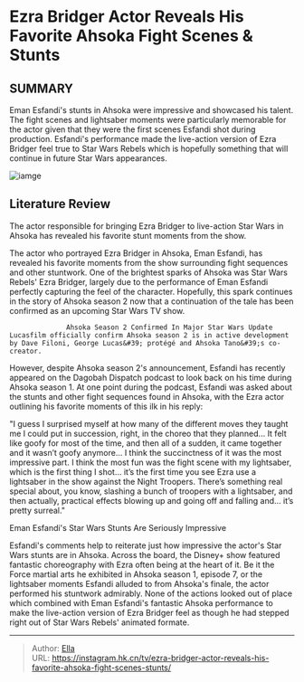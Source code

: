 # Ezra Bridger Actor Reveals His Favorite Ahsoka Fight Scenes &amp; Stunts


## SUMMARY 



  Eman Esfandi&#39;s stunts in Ahsoka were impressive and showcased his talent.   The fight scenes and lightsaber moments were particularly memorable for the actor given that they were the first scenes Esfandi shot during production.   Esfandi&#39;s performance made the live-action version of Ezra Bridger feel true to Star Wars Rebels which is hopefully something that will continue in future Star Wars appearances.  

![iamge](https://static1.srcdn.com/wordpress/wp-content/uploads/2024/01/ahsoka-poster-eman-esfandi-ezra-bridger.jpg)

## Literature Review
The actor responsible for bringing Ezra Bridger to live-action Star Wars in Ahsoka has revealed his favorite stunt moments from the show.




The actor who portrayed Ezra Bridger in Ahsoka, Eman Esfandi, has revealed his favorite moments from the show surrounding fight sequences and other stuntwork. One of the brightest sparks of Ahsoka was Star Wars Rebels&#39; Ezra Bridger, largely due to the performance of Eman Esfandi perfectly capturing the feel of the character. Hopefully, this spark continues in the story of Ahsoka season 2 now that a continuation of the tale has been confirmed as an upcoming Star Wars TV show.




                  Ahsoka Season 2 Confirmed In Major Star Wars Update   Lucasfilm officially confirm Ahsoka season 2 is in active development by Dave Filoni, George Lucas&#39; protégé and Ahsoka Tano&#39;s co-creator.    

However, despite Ahsoka season 2&#39;s announcement, Esfandi has recently appeared on the Dagobah Dispatch podcast to look back on his time during Ahsoka season 1. At one point during the podcast, Esfandi was asked about the stunts and other fight sequences found in Ahsoka, with the Ezra actor outlining his favorite moments of this ilk in his reply:


&#34;I guess I surprised myself at how many of the different moves they taught me I could put in succession, right, in the choreo that they planned... It felt like goofy for most of the time, and then all of a sudden, it came together and it wasn’t goofy anymore... I think the succinctness of it was the most impressive part. I think the most fun was the fight scene with my lightsaber, which is the first thing I shot... it’s the first time you see Ezra use a lightsaber in the show against the Night Troopers. There’s something real special about, you know, slashing a bunch of troopers with a lightsaber, and then actually, practical effects blowing up and going off and falling and… it’s pretty surreal.&#34;






 Eman Esfandi&#39;s Star Wars Stunts Are Seriously Impressive 
          

Esfandi&#39;s comments help to reiterate just how impressive the actor&#39;s Star Wars stunts are in Ahsoka. Across the board, the Disney&#43; show featured fantastic choreography with Ezra often being at the heart of it. Be it the Force martial arts he exhibited in Ahsoka season 1, episode 7, or the lightsaber moments Esfandi alluded to from Ahsoka&#39;s finale, the actor performed his stuntwork admirably. None of the actions looked out of place which combined with Eman Esfandi&#39;s fantastic Ahsoka performance to make the live-action version of Ezra Bridger feel as though he had stepped right out of Star Wars Rebels&#39; animated formate.



---

> Author: [Ella](https://instagram.hk.cn/)  
> URL: https://instagram.hk.cn/tv/ezra-bridger-actor-reveals-his-favorite-ahsoka-fight-scenes-stunts/  

